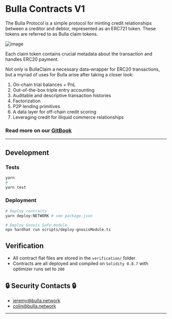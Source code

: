 # Bulla Contracts V1
The Bulla Protocol is a simple protocol for minting credit relationships between a creditor and debtor, represented as an ERC721 token. These tokens are referred to as Bulla claim tokens.

![image](https://user-images.githubusercontent.com/33375223/190233043-08336b6e-686d-415f-af58-f7f1fcec1eb0.png)

Each claim token contains crucial metadata about the transaction and handles ERC20 payment.

Not only is BullaClaim a necessary data-wrapper for ERC20 transactions, but a myriad of uses for Bulla arise after taking a closer look:
1. On-chain trial balances + PnL
2. Out-of-the-box triple entry accounting
3. Auditable and descriptive transaction histories
4. Factorization
5. P2P lending primitives
6. A data layer for off-chain credit scoring
7. Leveraging credit for illiquid commerce relationships 

### Read more on our [GitBook](https://bulla-network.gitbook.io/bulla-network/welcome-to-bullanetwork/bulla-protocol)
___
## Development
### Tests
```bash
yarn
#
yarn test
```
### Deployment
```bash
# Deploy contracts
yarn deploy:NETWORK # see package.json

# Deploy Gnosis Safe module
npx hardhat run scripts/deploy-gnosisModule.ts
```

## Verification
- All contract flat files are stored in the `verification/` folder.
- Contracts are all deployed and compiled on `Solidity 0.8.7` with optimizer runs set to `200`


## 🔒 Security Contacts 🔒
- jeremy@bulla.network
- colin@bulla.network
___
